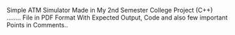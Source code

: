 Simple ATM Simulator Made in My 2nd Semester College Project (C++) ........
File in PDF Format With Expected Output, Code and also few important Points in Comments..
